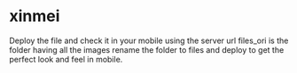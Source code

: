 # xinmei
Deploy the file and check it in your mobile using the server url
files_ori is the folder having all the images
rename the folder to files and deploy to get the perfect look and feel in mobile.
